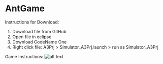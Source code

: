 # AntGame

Instructions for Download:
1) Download file from GitHub
2) Open file in eclipse
3) Download CodeName One
4) Right click file: A3Prj > Simulator_A3Prj.launch > run as Simulator_A3Prj

Game Instructions:
![alt text](https://github.com/NairyV/JourneyGame/blob/instructionsAntGame.png?raw=true)
